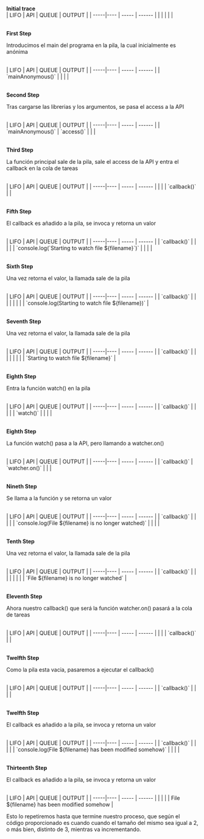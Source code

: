 <br><b> Initial trace </b><br>
| LIFO | API | QUEUE | OUTPUT |
| -----|---- | ----- | ------ |
|  |  |  |  |

<br><b> First Step </b>
<p>Introducimos el main del programa en la pila, la cual inicialmente es anónima</p><br>
| LIFO | API | QUEUE | OUTPUT |
| -----|---- | ----- | ------ |
| `mainAnonymous()` |  |  |  |

<br><b> Second Step </b>
<p>Tras cargarse las librerias y los argumentos, se pasa el access a la API</p><br>
| LIFO | API | QUEUE | OUTPUT |
| -----|---- | ----- | ------ |
| `mainAnonymous()` | `access()` |  |  |

<br><b> Third Step </b>
<p>La función principal sale de la pila, sale el access de la API y entra el callback en la cola de tareas</p><br>
| LIFO | API | QUEUE | OUTPUT |
| -----|---- | ----- | ------ |
|  |  | `callback()` |  |

<br><b> Fifth Step </b>
<p>El callback es añadido a la pila, se invoca y retorna un valor</p><br> 
| LIFO | API | QUEUE | OUTPUT |
| -----|---- | ----- | ------ |
| `callback()` |  |  |  |
| `console.log(`Starting to watch file ${filename}`)` |  |  |  |

<br><b> Sixth Step </b>
<p>Una vez retorna el valor, la llamada sale de la pila</p><br> 
| LIFO | API | QUEUE | OUTPUT |
| -----|---- | ----- | ------ |
| `callback()` |  |  |  |
|  |  |  | `console.log(Starting to watch file ${filename})` |

<br><b> Seventh Step </b>
<p>Una vez retorna el valor, la llamada sale de la pila</p><br> 
| LIFO | API | QUEUE | OUTPUT |
| -----|---- | ----- | ------ |
| `callback()` |  |  |  |
|  |  |  | `Starting to watch file ${filename}` |

<br><b> Eighth Step </b>
<p>Entra la función watch() en la pila</p><br> 
| LIFO | API | QUEUE | OUTPUT |
| -----|---- | ----- | ------ |
| `callback()` |  |  |  |
| `watch()` |  |  |  |

<br><b> Eighth Step </b>
<p>La función watch() pasa a la API, pero llamando a watcher.on()</p><br> 
| LIFO | API | QUEUE | OUTPUT |
| -----|---- | ----- | ------ |
| `callback()` | `watcher.on()` |  |  |

<br><b> Nineth Step </b>
<p>Se llama a la función y se retorna un valor</p><br> 
| LIFO | API | QUEUE | OUTPUT |
| -----|---- | ----- | ------ |
| `callback()` |  |  |  |
| `console.log(File ${filename} is no longer watched)` |  |  |  |

<br><b> Tenth Step </b>
<p>Una vez retorna el valor, la llamada sale de la pila</p><br> 
| LIFO | API | QUEUE | OUTPUT |
| -----|---- | ----- | ------ |
| `callback()` |  |  |  |
|  |  |  | `File ${filename} is no longer watched` |

<br><b> Eleventh Step </b>
<p>Ahora nuestro callback() que será la función watcher.on() pasará a la cola de tareas</p><br> 
| LIFO | API | QUEUE | OUTPUT |
| -----|---- | ----- | ------ |
|  |  | `callback()` |  |

<br><b> Twelfth Step </b>
<p>Como la pila esta vacia, pasaremos a ejecutar el callback()</p><br> 
| LIFO | API | QUEUE | OUTPUT |
| -----|---- | ----- | ------ |
| `callback()` |  |  |  |

<br><b> Twelfth Step </b>
<p>El callback es añadido a la pila, se invoca y retorna un valor</p><br> 
| LIFO | API | QUEUE | OUTPUT |
| -----|---- | ----- | ------ |
| `callback()` |  |  |  |
| `console.log(File ${filename} has been modified somehow)` |  |  |  |

<br><b> Thirteenth Step </b>
<p>El callback es añadido a la pila, se invoca y retorna un valor</p><br> 
| LIFO | API | QUEUE | OUTPUT |
| -----|---- | ----- | ------ |
|  |  |  | File ${filename} has been modified somehow |

<br>
<p>Esto lo repetiremos hasta que termine nuestro proceso, que según el código proporcionado es cuando cuando el tamaño del mismo sea igual a 2, o más bien, distinto de 3, mientras va incrementando.</p>